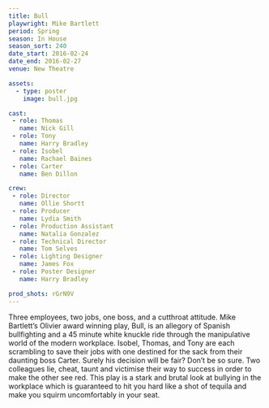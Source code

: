 ```yaml
---
title: Bull
playwright: Mike Bartlett
period: Spring
season: In House
season_sort: 240
date_start: 2016-02-24
date_end: 2016-02-27
venue: New Theatre

assets:
  - type: poster
    image: bull.jpg

cast:
 - role: Thomas
   name: Nick Gill
 - role: Tony
   name: Harry Bradley
 - role: Isobel
   name: Rachael Baines
 - role: Carter
   name: Ben Dillon

crew:
 - role: Director
   name: Ollie Shortt
 - role: Producer
   name: Lydia Smith
 - role: Production Assistant
   name: Natalia Gonzalez
 - role: Technical Director
   name: Tom Selves
 - role: Lighting Designer
   name: James Fox
 - role: Poster Designer
   name: Harry Bradley

prod_shots: rGrN9V
---
```


Three employees, two jobs, one boss, and a cutthroat attitude. Mike Bartlett’s Olivier award winning play, Bull, is an allegory of Spanish bullfighting and a 45 minute white knuckle ride through the manipulative world of the modern workplace. Isobel, Thomas, and Tony are each scrambling to save their jobs with one destined for the sack from their daunting boss Carter. Surely his decision will be fair? Don’t be so sure. Two colleagues lie, cheat, taunt and victimise their way to success in order to make the other see red. This play is a stark and brutal look at bullying in the workplace which is guaranteed to hit you hard like a shot of tequila and make you squirm uncomfortably in your seat.

